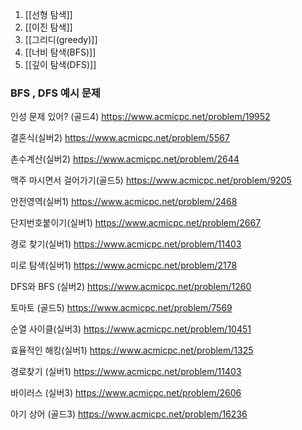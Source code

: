 1. [[선형 탐색]]
2. [[이진 탐색]]
3. [[그리디(greedy)]]
4. [[너비 탐색(BFS)]]
5. [[깊이 탐색(DFS)]]




### BFS , DFS 예시 문제

인성 문제 있어? (골드4)
https://www.acmicpc.net/problem/19952

결혼식(실버2)
https://www.acmicpc.net/problem/5567

촌수계산(실버2)
https://www.acmicpc.net/problem/2644

맥주 마시면서 걸어가기(골드5)
https://www.acmicpc.net/problem/9205

안전영역(실버1)
https://www.acmicpc.net/problem/2468

단지번호붙이기(실버1)
https://www.acmicpc.net/problem/2667

경로 찾기(실버1)
https://www.acmicpc.net/problem/11403

미로 탐색(실버1)
https://www.acmicpc.net/problem/2178

DFS와 BFS (실버2)
https://www.acmicpc.net/problem/1260

토마토 (골드5)
https://www.acmicpc.net/problem/7569

순열 사이클(실버3)
https://www.acmicpc.net/problem/10451

효율적인 해킹(실버1)
https://www.acmicpc.net/problem/1325

경로찾기 (실버1)
https://www.acmicpc.net/problem/11403

바이러스 (실버3)
https://www.acmicpc.net/problem/2606

아기 상어 (골드3)
https://www.acmicpc.net/problem/16236